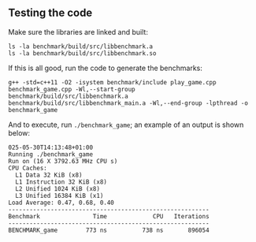 ## Testing the code
Make sure the libraries are linked and built:
```
ls -la benchmark/build/src/libbenchmark.a
ls -la benchmark/build/src/libbenchmark.so
```

If this is all good, run the code to generate the benchmarks:
```
g++ -std=c++11 -O2 -isystem benchmark/include play_game.cpp benchmark_game.cpp -Wl,--start-group benchmark/build/src/libbenchmark.a benchmark/build/src/libbenchmark_main.a -Wl,--end-group -lpthread -o benchmark_game
```

And to execute, run `./benchmark_game`; an example of an output is shown below:
```
025-05-30T14:13:48+01:00
Running ./benchmark_game
Run on (16 X 3792.63 MHz CPU s)
CPU Caches:
  L1 Data 32 KiB (x8)
  L1 Instruction 32 KiB (x8)
  L2 Unified 1024 KiB (x8)
  L3 Unified 16384 KiB (x1)
Load Average: 0.47, 0.68, 0.40
---------------------------------------------------------
Benchmark               Time             CPU   Iterations
---------------------------------------------------------
BENCHMARK_game        773 ns          738 ns       896054
```